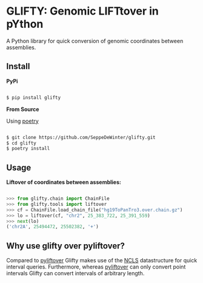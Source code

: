 # GLIFTY: Genomic LIFTtover in pYthon

A Python library for quick conversion of genomic coordinates between assemblies.

## Install

**PyPi**

```bash

$ pip install glifty

```

**From Source**

Using [poetry](https://python-poetry.org/)

```bash

$ git clone https://github.com/SeppeDeWinter/glifty.git
$ cd glifty
$ poetry install

```

## Usage

**Liftover of coordinates between assemblies:**

```python

>>> from glifty.chain import ChainFile
>>> from glifty.tools import liftover
>>> cf = ChainFile.load_chain_file("hg19ToPanTro3.over.chain.gz")
>>> lo = liftover(cf, "chr2", 25_383_722, 25_391_559)
>>> next(lo)
('chr2A', 25494472, 25502382, '+')

```

## Why use glifty over pyliftover?

Compared to [pyliftover](https://github.com/konstantint/pyliftover) Glifty makes use of the [NCLS](https://github.com/pyranges/ncls) datastructure for quick interval queries. Furthermore, whereas [pyliftover](https://github.com/konstantint/pyliftover) can only convert point intervals Glifty can convert intervals of arbitrary length.


